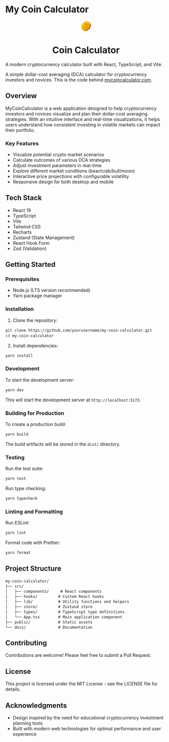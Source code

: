 # My Coin Calculator

<div align="center">
  <img src="src/assets/logo-small.png" alt="Calculator Coin" width="32" />
  <h1>Coin Calculator</h1>
</div>

A modern cryptocurrency calculator built with React, TypeScript, and Vite.

A simple dollar-cost averaging (DCA) calculator for cryptocurrency investors and novices. This is the code behind [mycoincalculator.com](https://mycoincalculator.com).

## Overview

MyCoinCalculator is a web application designed to help cryptocurrency investors and novices visualize and plan their dollar-cost averaging strategies. With an intuitive interface and real-time visualizations, it helps users understand how consistent investing in volatile markets can impact their portfolio.

### Key Features

- Visualize potential crypto market scenarios
- Calculate outcomes of various DCA strategies
- Adjust investment parameters in real-time
- Explore different market conditions (bear/crab/bull/moon)
- Interactive price projections with configurable volatility
- Responsive design for both desktop and mobile

## Tech Stack

- React 19
- TypeScript
- Vite
- Tailwind CSS
- Recharts
- Zustand (State Management)
- React Hook Form
- Zod (Validation)

## Getting Started

### Prerequisites

- Node.js (LTS version recommended)
- Yarn package manager

### Installation

1. Clone the repository:

```bash
git clone https://github.com/yourusername/my-coin-calculator.git
cd my-coin-calculator
```

2. Install dependencies:

```bash
yarn install
```

### Development

To start the development server:

```bash
yarn dev
```

This will start the development server at `http://localhost:5173`.

### Building for Production

To create a production build:

```bash
yarn build
```

The build artifacts will be stored in the `dist/` directory.

### Testing

Run the test suite:

```bash
yarn test
```

Run type checking:

```bash
yarn typecheck
```

### Linting and Formatting

Run ESLint:

```bash
yarn lint
```

Format code with Prettier:

```bash
yarn format
```

## Project Structure

```
my-coin-calculator/
├── src/
│   ├── components/     # React components
│   ├── hooks/         # Custom React hooks
│   ├── lib/           # Utility functions and helpers
│   ├── store/         # Zustand store
│   ├── types/         # TypeScript type definitions
│   └── App.tsx        # Main application component
├── public/            # Static assets
└── docs/              # Documentation
```

## Contributing

Contributions are welcome! Please feel free to submit a Pull Request.

## License

This project is licensed under the MIT License - see the LICENSE file for details.

## Acknowledgments

- Design inspired by the need for educational cryptocurrency investment planning tools
- Built with modern web technologies for optimal performance and user experience
